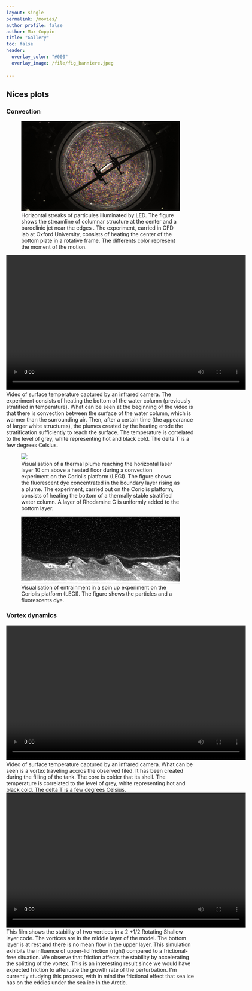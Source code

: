 ```yaml
---
layout: single 
permalink: /movies/
author_profile: false
author: Max Coppin
title: "Gallery"
toc: false
header:
  overlay_color: "#000"
  overlay_image: /file/fig_banniere.jpeg
  
---
```

## Nices plots

### Convection 

<figure> <img src="/file/EXP06_MAX_1_Colorized Stack90-110.jpg">
<figcaption> Horizontal streaks of particules illuminated by LED. The figure shows the streamline of columnar structure at the center and a baroclinic jet near the edges . The experiment, carried in GFD lab at Oxford University, consists of heating the center of the bottom plate in a rotative frame. The differents color represent the moment of the motion.
</figcaption> </figure>


<video width="640" height="360" controls loop>
  <source src="/file/Plume_IR_stratif.mp4" type="video/mp4">
</video>
<figcaption>
Video of surface temperature captured by an infrared camera. The experiment consists of heating the bottom of the water column (previously stratified in temperature). What can be seen at the beginning of the video is that there is convection between the surface of the water column, which is warmer than the surrounding air. Then, after a certain time (the appearance of larger white structures), the plumes created by the heating erode the stratification sufficiently to reach the surface.  The temperature is correlated to the level of grey, white representing hot and black cold. The delta T is a few degrees Celsius.
</figcaption>



<figure> <img src="/file/panach_horiz_coriolis.jpg">
<figcaption> Visualisation of a thermal plume reaching the horizontal laser layer 10 cm above a heated floor during a convection experiment on the Coriolis platform (LEGI). The figure shows the fluorescent dye concentrated in the boundary layer rising as a plume. The experiment, carried out on the Coriolis platform, consists of heating the bottom of a thermally stable stratified water column. A layer of Rhodamine G is uniformly added to the bottom layer.
</figcaption> </figure>



<figure> <img src="/file/KP-nice_plot-EXP15.jpeg">
<figcaption> Visualisation of entrainment in a spin up experiment on the Coriolis platform (LEGI). The figure shows the particles and a fluorescents dye.</figcaption> </figure>

### Vortex dynamics

<video width="640" height="360" controls loop>
  <source src="/file/Tourbillon-exp-38.mp4" type="video/mp4">
</video>
<figcaption>
Video of surface temperature captured by an infrared camera. What can be seen is a vortex traveling accros the observed filed. It has been created during the filling of the tank. The core is colder that its shell. The temperature is correlated to the level of grey, white representing hot and black cold. The delta T is a few degrees Celsius.
</figcaption>


<video width="640" height="360" controls>
  <source src="/file/stabilite.mp4" type="video/mp4">
  Votre navigateur ne prend pas en charge la balise vidéo.
</video>
<figcaption>
This film shows the stability of two vortices in a 2 +1/2 Rotating Shallow layer code. The vortices are in the middle layer of the model. The bottom layer is at rest and there is no mean flow in the upper layer. This simulation exhibits the influence of upper-lid friction (right) compared to a frictional-free situation.
We observe that friction affects the stability by accelerating the splitting of the vortex. This is an interesting result since we would have expected friction to attenuate the growth rate of the perturbation.
I'm currently studying this process, with in mind the frictional effect that sea ice has on the eddies under the sea ice in the Arctic.
</figcaption>


